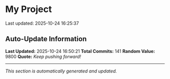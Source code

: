 # My Project


Last updated: 2025-10-24 16:25:37




















































































































































































































































































































































































































































































































































## Auto-Update Information

**Last Updated:** 2025-10-24 16:50:21
**Total Commits:** 141
**Random Value:** 9800
**Quote:** _Keep pushing forward!_

---
_This section is automatically generated and updated._